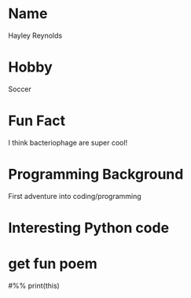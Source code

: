 # Name
Hayley Reynolds

# Hobby
Soccer

# Fun Fact
I think bacteriophage are super cool!

# Programming Background
First adventure into coding/programming

# Interesting Python code

# get fun poem
#%% print(this)
